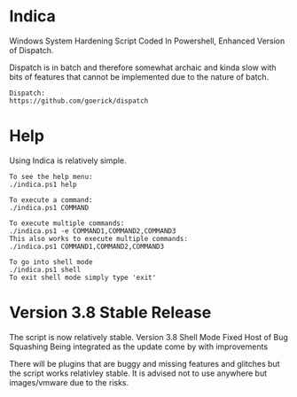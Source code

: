 # Indica
Windows System Hardening Script Coded In Powershell, Enhanced Version of Dispatch.

Dispatch is in batch and therefore somewhat archaic and kinda slow with bits of features that cannot be implemented due to the nature of batch.

    Dispatch:
    https://github.com/goerick/dispatch

# Help
Using Indica is relatively simple.

    To see the help menu:
    ./indica.ps1 help

    To execute a command:
    ./indica.ps1 COMMAND

    To execute multiple commands:
    ./indica.ps1 -e COMMAND1,COMMAND2,COMMAND3
    This also works to execute multiple commands:
    ./indica.ps1 COMMAND1,COMMAND2,COMMAND3

    To go into shell mode
    ./indica.ps1 shell
    To exit shell mode simply type 'exit'



# Version 3.8 Stable Release
The script is now relatively stable.
      Version 3.8
      Shell Mode Fixed
      Host of Bug Squashing
      Being integrated as the update come by with improvements

There will be plugins that are buggy and missing features and glitches but the script works relativley stable.
It is advised not to use anywhere but images/vmware due to the risks.

